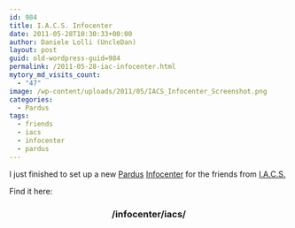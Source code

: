 ```yaml
---
id: 984
title: I.A.C.S. Infocenter
date: 2011-05-28T10:30:33+00:00
author: Daniele Lolli (UncleDan)
layout: post
guid: old-wordpress-guid=984
permalink: /2011-05-28-iac-infocenter.html
mytory_md_visits_count:
  - "47"
image: /wp-content/uploads/2011/05/IACS_Infocenter_Screenshot.png
categories:
  - Pardus
tags:
  - friends
  - iacs
  - infocenter
  - pardus
---
```

I just finished to set up a new <a title="Pardus" href="http://www.pardus.at/" target="_blank">Pardus</a> <a title="Infocenter" href="http://code.google.com/p/pardus-infocenter/" target="_blank">Infocenter</a> for the friends from <a title="I.A.C.S." href="http://iacs.forumactif.com/forum" target="_blank">I.A.C.S.</a>

Find it here:

<h3 style="text-align: center;">
  <strong>/infocenter/iacs/</strong>
</h3>
